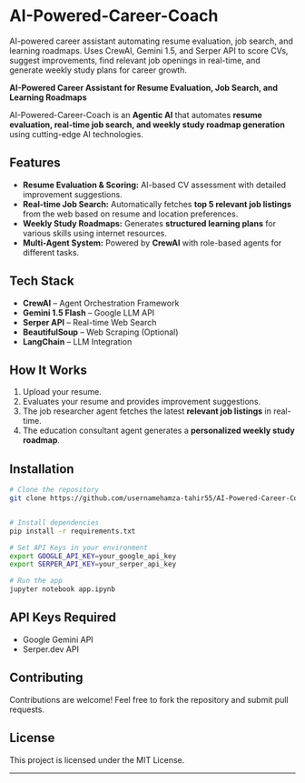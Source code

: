 # AI-Powered-Career-Coach
AI-powered career assistant automating resume evaluation, job search, and learning roadmaps. Uses CrewAI, Gemini 1.5, and Serper API to score CVs, suggest improvements, find relevant job openings in real-time, and generate weekly study plans for career growth.

**AI-Powered Career Assistant for Resume Evaluation, Job Search, and Learning Roadmaps**

AI-Powered-Career-Coach is an **Agentic AI** that automates **resume evaluation, real-time job search, and weekly study roadmap generation** using cutting-edge AI technologies.

## Features
- **Resume Evaluation & Scoring:** AI-based CV assessment with detailed improvement suggestions.
- **Real-time Job Search:** Automatically fetches **top 5 relevant job listings** from the web based on resume and location preferences.
- **Weekly Study Roadmaps:** Generates **structured learning plans** for various skills using internet resources.
- **Multi-Agent System:** Powered by **CrewAI** with role-based agents for different tasks.

## Tech Stack
- **CrewAI** – Agent Orchestration Framework
- **Gemini 1.5 Flash** – Google LLM API
- **Serper API** – Real-time Web Search
- **BeautifulSoup** – Web Scraping (Optional)
- **LangChain** – LLM Integration

## How It Works
1. Upload your resume.
2. Evaluates your resume and provides improvement suggestions.
3. The job researcher agent fetches the latest **relevant job listings** in real-time.
4. The education consultant agent generates a **personalized weekly study roadmap**.

## Installation
```bash
# Clone the repository
git clone https://github.com/usernamehamza-tahir55/AI-Powered-Career-Coach.git


# Install dependencies
pip install -r requirements.txt

# Set API Keys in your environment
export GOOGLE_API_KEY=your_google_api_key
export SERPER_API_KEY=your_serper_api_key

# Run the app
jupyter notebook app.ipynb
```

## API Keys Required
- Google Gemini API
- Serper.dev API


## Contributing
Contributions are welcome! Feel free to fork the repository and submit pull requests.

## License
This project is licensed under the MIT License.

---

